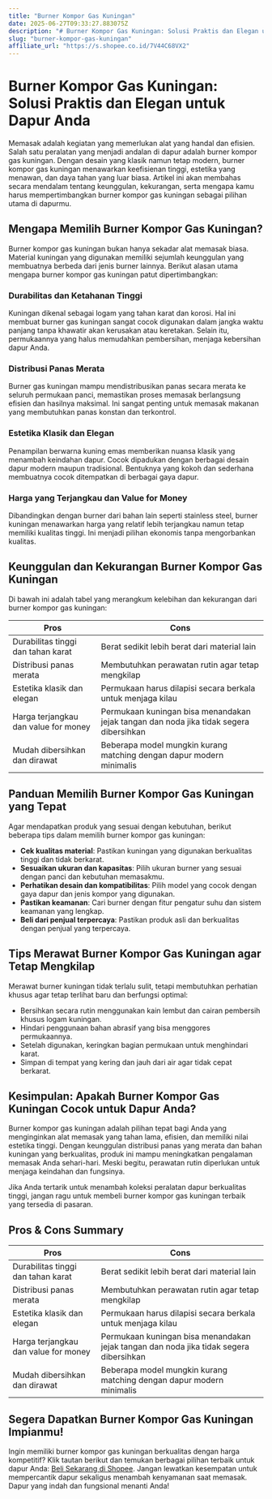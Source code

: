 ```yaml
---
title: "Burner Kompor Gas Kuningan"
date: 2025-06-27T09:33:27.883075Z
description: "# Burner Kompor Gas Kuningan: Solusi Praktis dan Elegan untuk Dapur Anda..."
slug: "burner-kompor-gas-kuningan"
affiliate_url: "https://s.shopee.co.id/7V44C68VX2"
---
```

# Burner Kompor Gas Kuningan: Solusi Praktis dan Elegan untuk Dapur Anda

Memasak adalah kegiatan yang memerlukan alat yang handal dan efisien. Salah satu peralatan yang menjadi andalan di dapur adalah burner kompor gas kuningan. Dengan desain yang klasik namun tetap modern, burner kompor gas kuningan menawarkan keefisienan tinggi, estetika yang menawan, dan daya tahan yang luar biasa. Artikel ini akan membahas secara mendalam tentang keunggulan, kekurangan, serta mengapa kamu harus mempertimbangkan burner kompor gas kuningan sebagai pilihan utama di dapurmu.

## Mengapa Memilih Burner Kompor Gas Kuningan?

Burner kompor gas kuningan bukan hanya sekadar alat memasak biasa. Material kuningan yang digunakan memiliki sejumlah keunggulan yang membuatnya berbeda dari jenis burner lainnya. Berikut alasan utama mengapa burner kompor gas kuningan patut dipertimbangkan:

### Durabilitas dan Ketahanan Tinggi

Kuningan dikenal sebagai logam yang tahan karat dan korosi. Hal ini membuat burner gas kuningan sangat cocok digunakan dalam jangka waktu panjang tanpa khawatir akan kerusakan atau keretakan. Selain itu, permukaannya yang halus memudahkan pembersihan, menjaga kebersihan dapur Anda.

### Distribusi Panas Merata

Burner gas kuningan mampu mendistribusikan panas secara merata ke seluruh permukaan panci, memastikan proses memasak berlangsung efisien dan hasilnya maksimal. Ini sangat penting untuk memasak makanan yang membutuhkan panas konstan dan terkontrol.

### Estetika Klasik dan Elegan

Penampilan berwarna kuning emas memberikan nuansa klasik yang menambah keindahan dapur. Cocok dipadukan dengan berbagai desain dapur modern maupun tradisional. Bentuknya yang kokoh dan sederhana membuatnya cocok ditempatkan di berbagai gaya dapur.

### Harga yang Terjangkau dan Value for Money

Dibandingkan dengan burner dari bahan lain seperti stainless steel, burner kuningan menawarkan harga yang relatif lebih terjangkau namun tetap memiliki kualitas tinggi. Ini menjadi pilihan ekonomis tanpa mengorbankan kualitas.

## Keunggulan dan Kekurangan Burner Kompor Gas Kuningan

Di bawah ini adalah tabel yang merangkum kelebihan dan kekurangan dari burner kompor gas kuningan:

| **Pros**                                  | **Cons**                                |
|-------------------------------------------|----------------------------------------|
| Durabilitas tinggi dan tahan karat       | Berat sedikit lebih berat dari material lain |
| Distribusi panas merata                  | Membutuhkan perawatan rutin agar tetap mengkilap |
| Estetika klasik dan elegan              | Permukaan harus dilapisi secara berkala untuk menjaga kilau |
| Harga terjangkau dan value for money     | Permukaan kuningan bisa menandakan jejak tangan dan noda jika tidak segera dibersihkan |
| Mudah dibersihkan dan dirawat          | Beberapa model mungkin kurang matching dengan dapur modern minimalis |

## Panduan Memilih Burner Kompor Gas Kuningan yang Tepat

Agar mendapatkan produk yang sesuai dengan kebutuhan, berikut beberapa tips dalam memilih burner kompor gas kuningan:

- **Cek kualitas material**: Pastikan kuningan yang digunakan berkualitas tinggi dan tidak berkarat.
- **Sesuaikan ukuran dan kapasitas**: Pilih ukuran burner yang sesuai dengan panci dan kebutuhan memasakmu.
- **Perhatikan desain dan kompatibilitas**: Pilih model yang cocok dengan gaya dapur dan jenis kompor yang digunakan.
- **Pastikan keamanan**: Cari burner dengan fitur pengatur suhu dan sistem keamanan yang lengkap.
- **Beli dari penjual terpercaya**: Pastikan produk asli dan berkualitas dengan penjual yang terpercaya.

## Tips Merawat Burner Kompor Gas Kuningan agar Tetap Mengkilap

Merawat burner kuningan tidak terlalu sulit, tetapi membutuhkan perhatian khusus agar tetap terlihat baru dan berfungsi optimal:

- Bersihkan secara rutin menggunakan kain lembut dan cairan pembersih khusus logam kuningan.
- Hindari penggunaan bahan abrasif yang bisa menggores permukaannya.
- Setelah digunakan, keringkan bagian permukaan untuk menghindari karat.
- Simpan di tempat yang kering dan jauh dari air agar tidak cepat berkarat.

## Kesimpulan: Apakah Burner Kompor Gas Kuningan Cocok untuk Dapur Anda?

Burner kompor gas kuningan adalah pilihan tepat bagi Anda yang menginginkan alat memasak yang tahan lama, efisien, dan memiliki nilai estetika tinggi. Dengan keunggulan distribusi panas yang merata dan bahan kuningan yang berkualitas, produk ini mampu meningkatkan pengalaman memasak Anda sehari-hari. Meski begitu, perawatan rutin diperlukan untuk menjaga keindahan dan fungsinya.

Jika Anda tertarik untuk menambah koleksi peralatan dapur berkualitas tinggi, jangan ragu untuk membeli burner kompor gas kuningan terbaik yang tersedia di pasaran.

## Pros & Cons Summary

| **Pros**                                  | **Cons**                                |
|-------------------------------------------|----------------------------------------|
| Durabilitas tinggi dan tahan karat       | Berat sedikit lebih berat dari material lain |
| Distribusi panas merata                  | Membutuhkan perawatan rutin agar tetap mengkilap |
| Estetika klasik dan elegan              | Permukaan harus dilapisi secara berkala untuk menjaga kilau |
| Harga terjangkau dan value for money     | Permukaan kuningan bisa menandakan jejak tangan dan noda jika tidak segera dibersihkan |
| Mudah dibersihkan dan dirawat          | Beberapa model mungkin kurang matching dengan dapur modern minimalis |

## Segera Dapatkan Burner Kompor Gas Kuningan Impianmu!

Ingin memiliki burner kompor gas kuningan berkualitas dengan harga kompetitif? Klik tautan berikut dan temukan berbagai pilihan terbaik untuk dapur Anda: [Beli Sekarang di Shopee](https://s.shopee.co.id/7V44C68VX2). Jangan lewatkan kesempatan untuk mempercantik dapur sekaligus menambah kenyamanan saat memasak. Dapur yang indah dan fungsional menanti Anda!